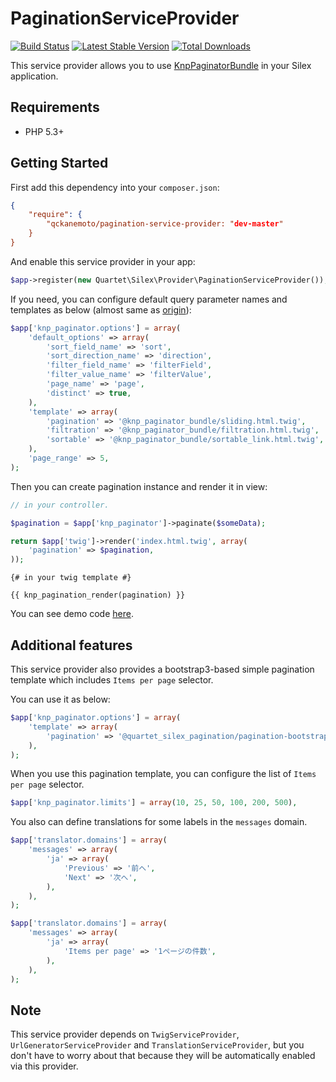 # PaginationServiceProvider

[![Build Status](https://travis-ci.org/qckanemoto/PaginationServiceProvider.svg?branch=master)](https://travis-ci.org/qckanemoto/PaginationServiceProvider)
[![Latest Stable Version](https://poser.pugx.org/qckanemoto/pagination-service-provider/version.svg)](https://packagist.org/packages/qckanemoto/pagination-service-provider)
[![Total Downloads](https://poser.pugx.org/qckanemoto/pagination-service-provider/downloads.svg)](https://packagist.org/packages/qckanemoto/pagination-service-provider)

This service provider allows you to use [KnpPaginatorBundle](https://github.com/KnpLabs/KnpPaginatorBundle) in your Silex application.

## Requirements

* PHP 5.3+

## Getting Started

First add this dependency into your `composer.json`:

```json
{
    "require": {
        "qckanemoto/pagination-service-provider: "dev-master"
    }
}
```

And enable this service provider in your app:

```php
$app->register(new Quartet\Silex\Provider\PaginationServiceProvider());
```

If you need, you can configure default query parameter names and templates as below (almost same as [origin](https://github.com/KnpLabs/KnpPaginatorBundle#configuration-example)):

```php
$app['knp_paginator.options'] = array(
    'default_options' => array(
        'sort_field_name' => 'sort',
        'sort_direction_name' => 'direction',
        'filter_field_name' => 'filterField',
        'filter_value_name' => 'filterValue',
        'page_name' => 'page',
        'distinct' => true,
    ),
    'template' => array(
        'pagination' => '@knp_paginator_bundle/sliding.html.twig',
        'filtration' => '@knp_paginator_bundle/filtration.html.twig',
        'sortable' => '@knp_paginator_bundle/sortable_link.html.twig',
    ),
    'page_range' => 5,
);
```

Then you can create pagination instance and render it in view:

```php
// in your controller.

$pagination = $app['knp_paginator']->paginate($someData);

return $app['twig']->render('index.html.twig', array(
    'pagination' => $pagination,
));
```

```twig
{# in your twig template #}

{{ knp_pagination_render(pagination) }}
```

You can see demo code [here](demo).

## Additional features

This service provider also provides a bootstrap3-based simple pagination template which includes `Items per page` selector.

You can use it as below:

```php
$app['knp_paginator.options'] = array(
    'template' => array(
        'pagination' => '@quartet_silex_pagination/pagination-bootstrap3.html.twig',
    ),
);
```

When you use this pagination template, you can configure the list of `Items per page` selector.

```php
$app['knp_paginator.limits'] = array(10, 25, 50, 100, 200, 500),
```

You also can define translations for some labels in the `messages` domain.

```php
$app['translator.domains'] = array(
    'messages' => array(
        'ja' => array(
            'Previous' => '前へ',
            'Next' => '次へ',
        ),
    ),
);
```

```php
$app['translator.domains'] = array(
    'messages' => array(
        'ja' => array(
            'Items per page' => '1ページの件数',
        ),
    ),
);
```

## Note

This service provider depends on `TwigServiceProvider`, `UrlGeneratorServiceProvider` and `TranslationServiceProvider`, but you don't have to worry about that because they will be automatically enabled via this provider.
